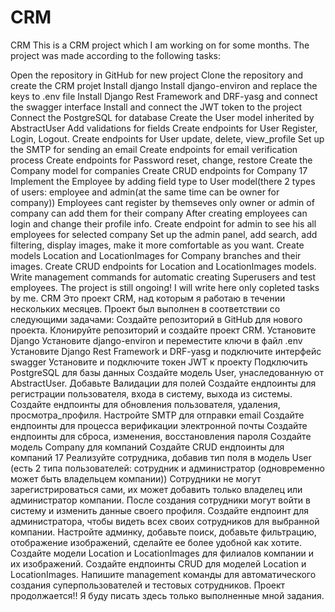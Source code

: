 # CRM
CRM
This is a CRM project which I am working on for some months. The project was made according to the following tasks:

Open the repository in GitHub for new project
Clone the repository and create the CRM projet
Install django
Install django-environ and replace the keys to .env file
Install Django Rest Framework and DRF-yasg and connect the swagger interface
Install and connect the JWT token to the project
Connect the PostgreSQL for database
Create the User model inherited by AbstractUser
Add validations for fields
Create endpoints for User Register, Login, Logout.
Create endpoints for User update, delete, view_profile
Set up the SMTP for sending an email
Create endpoints for email verification process
Create endpoints for Password reset, change, restore
Create the Company model for companies
Create CRUD endpoints for Company 17 Implement the Employee by adding field type to User model(there 2 types of users: employee and admin(at the same time can be owner for company))
Employees cant register by themseves only owner or admin of company can add them for their company
After creating employees can login and change their profile info.
Create endpoint for admin to see his all employees for selected company
Set up the admin panel, add search, add filtering, display images, make it more comfortable as you want.
Create models Location and LocationImages for Company branches and their images.
Create CRUD endpoints for Location and LocationImages models.
Write management commands for automatic creating Superusers and test employees.
The project is still ongoing!
I will write here only copleted tasks by me.
CRM
Это проект CRM, над которым я работаю в течении нескольких месяцев. Проект был выполнен в соответствии со следующими задачами:
Создайте репозиторий в GitHub для нового проекта.
Клонируйте репозиторий и создайте проект CRM.
Установите Django
Установите django-environ и переместите ключи в файл .env
Установите Django Rest Framework и DRF-yasg и подключите интерфейс swagger
Установите и подключите токен JWT к проекту
Подключить PostgreSQL для базы данных
Создайте модель User, унаследованную от AbstractUser.
Добавьте Валидации для полей
Создайте ендпоинты для регистрации пользователя, входа в систему, выхода из системы.
Создайте ендпоинты для обновления пользователя, удаления, просмотра_профиля.
Настройте SMTP для отправки email
Создайте ендпоинты для процесса верификации электронной почты
Создайте ендпоинты для сброса, изменения, восстановления пароля
Создайте модель Company для компаний
Создайте CRUD ендпоинты для компаний 17 Реализуйте сотрудника, добавив тип поля в модель User (есть 2 типа пользователей: сотрудник и администратор (одновременно может быть владельцем компании))
Сотрудники не могут зарегистрироваться сами, их может добавить только владелец или администратор компании.
После создания сотрудники могут войти в систему и изменить данные своего профиля.
Создайте ендпоинт для администратора, чтобы видеть всех своих сотрудников для выбранной компании.
Настройте админку, добавьте поиск, добавьте фильтрацию, отображение изображений, сделайте ее более удобной как хотите.
Создайте модели Location и LocationImages для филиалов компании и их изображений.
Создайте ендпоинты CRUD для моделей Location и LocationImages.
Напишите management команды для автоматического создания суперпользователей и тестовых сотрудников.
Проект продолжается!!
Я буду писать здесь только выполненные мной задания.
